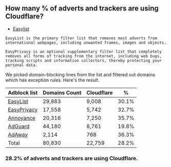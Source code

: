 ## How many % of adverts and trackers are using Cloudflare?


- [Easylist](https://web.archive.org/web/20210516110248/https://easylist.to/)
```
EasyList is the primary filter list that removes most adverts from international webpages, including unwanted frames, images and objects.

EasyPrivacy is an optional supplementary filter list that completely removes all forms of tracking from the internet, including web bugs, tracking scripts and information collectors, thereby protecting your personal data.
```


We picked domain-blocking lines from the list and filtered out domains which has exception rules.
Here's the result.


| Adblock list | Domains Count | Cloudflare | % |
| --- | --- | --- | --- |
| [EasyList](https://easylist.to/easylist/easylist.txt) | 29,883 | 9,008 | 30.1% |
| [EasyPrivacy](https://easylist.to/easylist/easyprivacy.txt) | 17,558 | 5,742 | 32.7% |
| [Annoyance](https://secure.fanboy.co.nz/fanboy-annoyance.txt) | 20,316 | 7,250 | 35.7% |
| [AdGuard](https://adguardteam.github.io/AdGuardSDNSFilter/Filters/filter.txt) | 44,180 | 8,761 | 19.8% |
| [AdAway](https://raw.githubusercontent.com/AdAway/adaway.github.io/master/hosts.txt) | 2,114 | 768 | 36.3% |
| Total | 80,830 | 22,759 | 28.2% |


### 28.2% of adverts and trackers are using Cloudflare.